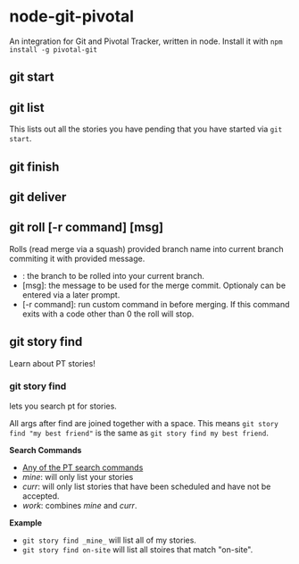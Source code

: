 node-git-pivotal
================

An integration for Git and Pivotal Tracker, written in node. Install it with 
`npm install -g pivotal-git`

## git start
## git list

This lists out all the stories you have pending that you have started via `git start`.

## git finish
## git deliver

## git roll [-r command] <branch> [msg]

Rolls (read merge via a squash) provided branch name into current branch commiting it with provided message.

* <branch>: the branch to be rolled into your current branch.
* [msg]: the message to be used for the merge commit. Optionaly can be entered via a later prompt.
* [-r command]: run custom command in <branch> before merging. If this command exits with a code other than 0 the roll will stop.

## git story find <search>

Learn about PT stories!

### git story find <search>

lets you search pt for stories.

All args after find are joined together with a space. This means `git story find "my best friend"` is the same as `git story find my best friend`.

**Search Commands**

* [Any of the PT search commands](https://www.pivotaltracker.com/help/faq#howcanasearchberefined)
* _mine_: will only list your stories
* _curr_: will only list stories that have been scheduled and have not be accepted.
* _work_: combines _mine_ and _curr_.

**Example**

* `git story find _mine_` will list all of my stories.
* `git story find on-site` will list all stoires that match "on-site".



